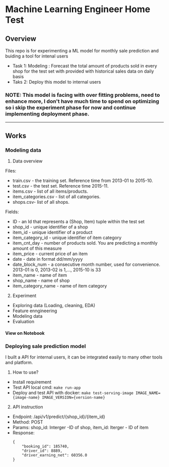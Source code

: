 # Machine Learning Engineer Home Test

## Overview
This repo is for experimenting a ML model for monthly sale prediction and buiding a tool for intenal users

* Task 1: Modeling : Forecast the total amount of products sold in every shop for the test set with provided with historical sales data on daily basis
* Taks 2: Deploy this model to internal users

### NOTE: This model is facing with over fitting problems, need to enhance more, I don't have much time to spend on optimizing so i skip the experiment phase for now and continue implementing deployment phase.

---

## Works

### Modeling data
1. Data overview

Files:
- train.csv - the training set. Reference time from 2013-01 to 2015-10.
- test.csv - the test set. Reference time 2015-11.
- items.csv - list of all items/products.
- item_categories.csv  - list of all categories.
- shops.csv- list of all shops.

Fields:
- ID - an Id that represents a (Shop, Item) tuple within the test set
- shop_id - unique identifier of a shop
- item_id - unique identifier of a product
- item_category_id - unique identifier of item category
- item_cnt_day - number of products sold. You are predicting a monthly amount of this measure
- item_price - current price of an item
- date - date in format dd/mm/yyyy
- date_block_num - a consecutive month number, used for convenience. 2013-01 is 0, 2013-02 is 1,..., 2015-10 is 33
- item_name - name of item
- shop_name - name of shop
- item_category_name - name of item category

2. Experiment

+ Exploring data (Loading, cleaning, EDA)
+ Feature enngineering
+ Modeling data
+ Evaluation
#### View on Notebook

### Deploying sale prediction model
I built a API for internal users, it can be integrated easily to many other tools and platform.

1. How to use?
+ Install requirement
+ Test API local cmd: `make run-app`
+ Deploy and test API with docker: `make test-serving-image IMAGE_NAME={image-name} IMAGE_VERSION={version-name}`

2. API instruction
+ Endpoint: /api/v1/predict/{shop_id}/{item_id}
+ Method: POST
+ Params: shop_id: Interger -ID of shop, item_id: Iterger - ID of item
+ Response: 
    ```
    {
        "booking_id": 185740,
        "driver_id": 8889,
        "driver_earning_net": 60356.0
    }
    ```

